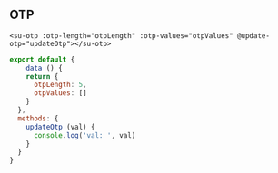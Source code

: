 ## OTP

```vue
<su-otp :otp-length="otpLength" :otp-values="otpValues" @update-otp="updateOtp"></su-otp>
```

```js
export default {
	data () {
    return {
      otpLength: 5,
      otpValues: []
    }
  },
  methods: {
    updateOtp (val) {
      console.log('val: ', val)
    }
  }
}
```
<br>
<su-otp :otp-length="otpLength" :otp-values="otpValues" @update-otp="updateOtp"></su-otp>

<script>
import Vue from 'vue'
export default {
	data () {
    return {
      otpLength: 5,
      otpValues: []
    }
  },
  methods: {
    updateOtp (val) {
      console.log('val: ', val)
    }
  }
}
</script>